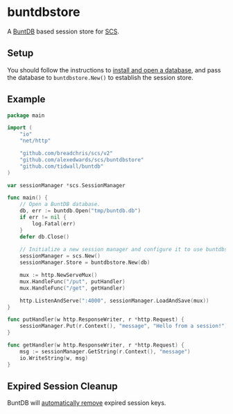 # buntdbstore

A [BuntDB](https://github.com/tidwall/buntdb) based session store for [SCS](https://github.com/alexedwards/scs).

## Setup

You should follow the instructions to [install and open a database](https://github.com/tidwall/buntdb#installing), and pass the database to `buntdbstore.New()` to establish the session store.

## Example

```go
package main

import (
	"io"
	"net/http"

	"github.com/breadchris/scs/v2"
	"github.com/alexedwards/scs/buntdbstore"
	"github.com/tidwall/buntdb"
)

var sessionManager *scs.SessionManager

func main() {
	// Open a BuntDB database.
	db, err := buntdb.Open("tmp/buntdb.db")
	if err != nil {
		log.Fatal(err)
	}
	defer db.Close()
	
	// Initialize a new session manager and configure it to use buntdbstore as the session store.
	sessionManager = scs.New()
	sessionManager.Store = buntdbstore.New(db)

	mux := http.NewServeMux()
	mux.HandleFunc("/put", putHandler)
	mux.HandleFunc("/get", getHandler)

	http.ListenAndServe(":4000", sessionManager.LoadAndSave(mux))
}

func putHandler(w http.ResponseWriter, r *http.Request) {
	sessionManager.Put(r.Context(), "message", "Hello from a session!")
}

func getHandler(w http.ResponseWriter, r *http.Request) {
	msg := sessionManager.GetString(r.Context(), "message")
	io.WriteString(w, msg)
}
```

## Expired Session Cleanup

BuntDB will [automatically remove](https://github.com/tidwall/buntdb#data-expiration) expired session keys.
